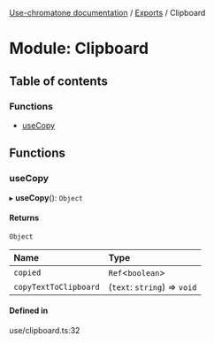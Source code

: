 [Use-chromatone documentation](../README.md) / [Exports](../modules.md) / Clipboard

# Module: Clipboard

## Table of contents

### Functions

- [useCopy](Clipboard.md#usecopy)

## Functions

### useCopy

▸ **useCopy**(): `Object`

#### Returns

`Object`

| Name | Type |
| :------ | :------ |
| `copied` | `Ref`<`boolean`\> |
| `copyTextToClipboard` | (`text`: `string`) => `void` |

#### Defined in

use/clipboard.ts:32
